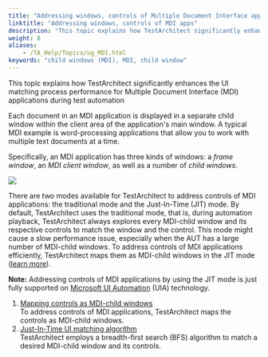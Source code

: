 ```yaml
--- 
title: "Addressing windows, controls of Multiple Document Interface applications"
linktitle: "Addressing windows, controls of MDI apps"
description: "This topic explains how TestArchitect significantly enhances the UI matching process performance for Multiple Document Interface (MDI) applications during test automation"
weight: 8
aliases: 
    - /TA_Help/Topics/ug_MDI.html
keywords: "child windows (MDI), MDI, child window"
---
```


This topic explains how TestArchitect significantly enhances the UI matching process performance for Multiple Document Interface \(MDI\) applications during test automation

Each document in an MDI application is displayed in a separate child window within the client area of the application's main window. A typical MDI example is word-processing applications that allow you to work with multiple text documents at a time.

Specifically, an MDI application has three kinds of windows: a *frame window*, an *MDI client window*, as well as a number of *child windows*.

![](/images/TA_Help/Images/ug_MDI_app.png)

There are two modes available for TestArchitect to address controls of MDI applications: the traditional mode and the Just-In-Time \(JIT\) mode. By default, TestArchitect uses the traditional mode, that is, during automation playback, TestArchitect always explores every MDI-child window and its respective controls to match the window and the control. This mode might cause a slow performance issue, especially when the AUT has a large number of MDI-child windows. To address controls of MDI applications efficiently, TestArchitect maps them as MDI-child windows in the JIT mode \([learn more](/TA_Help/Topics/ug_JIT_UI_matching.html)\).

**Note:** Addressing controls of MDI applications by using the JIT mode is just fully supported on [Microsoft UI Automation](/TA_Automation/Topics/aut_Using_UIA.html) \(UIA\) technology.

1.  [Mapping controls as MDI-child windows](/TA_Help/Topics/ug_mapping_controls_child_windows.html)  
To address controls of MDI applications, TestArchitect maps the controls as MDI-child windows.
2.  [Just-In-Time UI matching algorithm](/TA_Help/Topics/ug_JIT_UI_matching.html)  
TestArchitect employs a breadth-first search \(BFS\) algorithm to match a desired MDI-child window and its controls.




